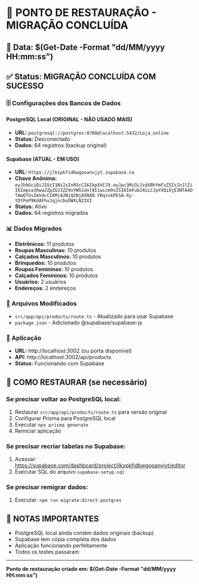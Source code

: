 # 🔄 PONTO DE RESTAURAÇÃO - MIGRAÇÃO CONCLUÍDA

## 📅 Data: $(Get-Date -Format "dd/MM/yyyy HH:mm:ss")

## ✅ Status: MIGRAÇÃO CONCLUÍDA COM SUCESSO

### 🗄️ Configurações dos Bancos de Dados

#### PostgreSQL Local (ORIGINAL - NÃO USADO MAIS)

- **URL:** `postgresql://postgres:0708@localhost:5432/Loja_online`
- **Status:** Desconectado
- **Dados:** 64 registros (backup original)

#### Supabase (ATUAL - EM USO)

- **URL:** `https://jlkxpkfidbwgooanvjyt.supabase.co`
- **Chave Anônima:** `eyJhbGciOiJIUzI1NiIsInR5cCI6IkpXVCJ9.eyJpc3MiOiJzdXBhYmFzZSIsInJlZiI6Impsa3hwa2ZpZGJ3Z29vYW52anl0Iiwicm9sZSI6ImFub24iLCJpYXQiOjE3NTA4OTAwOTUsImV4cCI6MjA2NjQ2NjA5NX0.YRqsskPESA-Xy-tDtPeP9KdAFhxJqjncbuOWXLN2IXI`
- **Status:** Ativo
- **Dados:** 64 registros migrados

### 📊 Dados Migrados

- **Eletrônicos:** 11 produtos
- **Roupas Masculinas:** 10 produtos
- **Calçados Masculinos:** 10 produtos
- **Brinquedos:** 10 produtos
- **Roupas Femininas:** 10 produtos
- **Calçados Femininos:** 10 produtos
- **Usuários:** 2 usuários
- **Endereços:** 2 endereços

### 🔧 Arquivos Modificados

- `src/app/api/products/route.ts` - Atualizado para usar Supabase
- `package.json` - Adicionado @supabase/supabase-js

### 🚀 Aplicação

- **URL:** http://localhost:3002 (ou porta disponível)
- **API:** http://localhost:3002/api/products
- **Status:** Funcionando com Supabase

## 🔄 COMO RESTAURAR (se necessário)

### Se precisar voltar ao PostgreSQL local:

1. Restaurar `src/app/api/products/route.ts` para versão original
2. Configurar Prisma para PostgreSQL local
3. Executar `npx prisma generate`
4. Reiniciar aplicação

### Se precisar recriar tabelas no Supabase:

1. Acessar: https://supabase.com/dashboard/project/jlkxpkfidbwgooanvjyt/editor
2. Executar SQL do arquivo `supabase-setup.sql`

### Se precisar remigrar dados:

1. Executar: `npm run migrate:direct-postgres`

## 📝 NOTAS IMPORTANTES

- PostgreSQL local ainda contém dados originais (backup)
- Supabase tem cópia completa dos dados
- Aplicação funcionando perfeitamente
- Todos os testes passaram

---

**Ponto de restauração criado em: $(Get-Date -Format "dd/MM/yyyy HH:mm:ss")**
